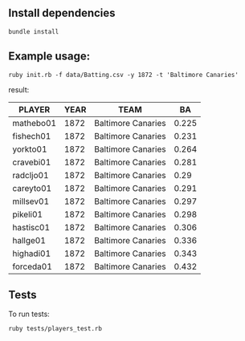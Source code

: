 ## Install dependencies

`bundle install`

## Example usage:

`ruby init.rb -f data/Batting.csv -y 1872 -t 'Baltimore Canaries'`

result:

PLAYER    | YEAR | TEAM               | BA
----------|------|--------------------|------
mathebo01 | 1872 | Baltimore Canaries | 0.225
fishech01 | 1872 | Baltimore Canaries | 0.231
yorkto01  | 1872 | Baltimore Canaries | 0.264
cravebi01 | 1872 | Baltimore Canaries | 0.281
radcljo01 | 1872 | Baltimore Canaries | 0.29
careyto01 | 1872 | Baltimore Canaries | 0.291
millsev01 | 1872 | Baltimore Canaries | 0.297
pikeli01  | 1872 | Baltimore Canaries | 0.298
hastisc01 | 1872 | Baltimore Canaries | 0.306
hallge01  | 1872 | Baltimore Canaries | 0.336
highadi01 | 1872 | Baltimore Canaries | 0.343
forceda01 | 1872 | Baltimore Canaries | 0.432

## Tests
To run tests:

`ruby tests/players_test.rb`
